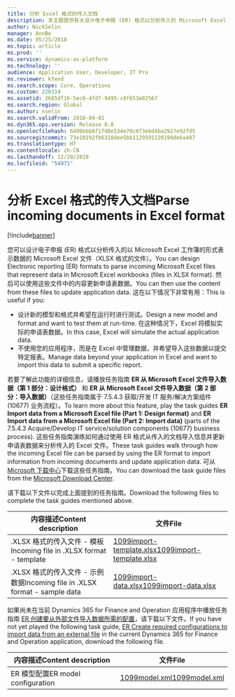 ```yaml
---
title: 分析 Excel 格式的传入文档
description: 本主题提供有关设计电子申报 (ER) 格式以分析传入的 Microsoft Excel 文件中包含的内容的信息。
author: NickSelin
manager: AnnBe
ms.date: 05/25/2018
ms.topic: article
ms.prod: ''
ms.service: dynamics-ax-platform
ms.technology: ''
audience: Application User, Developer, IT Pro
ms.reviewer: kfend
ms.search.scope: Core, Operations
ms.custom: 220314
ms.assetid: 2685df16-5ec8-4fd7-9495-c0f653e82567
ms.search.region: Global
ms.author: nselin
ms.search.validFrom: 2018-04-01
ms.dyn365.ops.version: Release 8.0
ms.openlocfilehash: 6496bbb8f1fd8e534e70c0f3ebd4ba2927e92fd5
ms.sourcegitcommit: 73e10192fb6318dee5bb1129591120199de6a487
ms.translationtype: HT
ms.contentlocale: zh-CN
ms.lasthandoff: 12/20/2018
ms.locfileid: "54971"
---
```

# <a name="parse-incoming-documents-in-excel-format"></a><span data-ttu-id="a6f0d-103">分析 Excel 格式的传入文档</span><span class="sxs-lookup"><span data-stu-id="a6f0d-103">Parse incoming documents in Excel format</span></span>

[!include[banner](../includes/banner.md)]

<span data-ttu-id="a6f0d-104">您可以设计电子申报 (ER) 格式以分析传入的以 Microsoft Excel 工作簿的形式表示数据的 Microsoft Excel 文件（XLSX 格式的文件）。</span><span class="sxs-lookup"><span data-stu-id="a6f0d-104">You can design Electronic reporting (ER) formats to parse incoming Microsoft Excel files that represent data in Microsoft Excel workbooks (files in XLSX format).</span></span> <span data-ttu-id="a6f0d-105">然后可以使用这些文件中的内容更新申请表数据。</span><span class="sxs-lookup"><span data-stu-id="a6f0d-105">You can then use the content from these files to update application data.</span></span> <span data-ttu-id="a6f0d-106">这在以下情况下非常有用：</span><span class="sxs-lookup"><span data-stu-id="a6f0d-106">This is useful if you:</span></span>

- <span data-ttu-id="a6f0d-107">设计新的模型和格式并希望在运行时进行测试。</span><span class="sxs-lookup"><span data-stu-id="a6f0d-107">Design a new model and format and want to test them at run-time.</span></span> <span data-ttu-id="a6f0d-108">在这种情况下，Excel 将模拟实际的申请表数据。</span><span class="sxs-lookup"><span data-stu-id="a6f0d-108">In this case, Excel will simulate the actual application data.</span></span>
- <span data-ttu-id="a6f0d-109">不使用您的应用程序，而是在 Excel 中管理数据，并希望导入这些数据以提交特定报表。</span><span class="sxs-lookup"><span data-stu-id="a6f0d-109">Manage data beyond your application in Excel and want to import this data to submit a specific report.</span></span>

<span data-ttu-id="a6f0d-110">若要了解此功能的详细信息，请播放任务指南 **ER 从 Microsoft Excel 文件导入数据（第 1 部分：设计格式）** 和 **ER 从 Microsoft Excel 文件导入数据（第 2 部分：导入数据）**（这些任务指南属于 7.5.4.3 获取/开发 IT 服务/解决方案组件 (10677) 业务流程）。</span><span class="sxs-lookup"><span data-stu-id="a6f0d-110">To learn more about this feature, play the task guides **ER Import data from a Microsoft Excel file (Part 1: Design format)** and **ER Import data from a Microsoft Excel file (Part 2: Import data)** (parts of the 7.5.4.3 Acquire/Develop IT service/solution components (10677) business process).</span></span> <span data-ttu-id="a6f0d-111">这些任务指南演练如何通过使用 ER 格式从传入的文档导入信息并更新申请表数据来分析传入的 Excel 文件。</span><span class="sxs-lookup"><span data-stu-id="a6f0d-111">These task guides walk through how the incoming Excel file can be parsed by using the ER format to import information from incoming documents and update application data.</span></span> <span data-ttu-id="a6f0d-112">可从 [Microsoft 下载中心](https://go.microsoft.com/fwlink/?linkid=874684)下载这些任务指南。</span><span class="sxs-lookup"><span data-stu-id="a6f0d-112">You can download the task guide files from the [Microsoft Download Center](https://go.microsoft.com/fwlink/?linkid=874684).</span></span>

<span data-ttu-id="a6f0d-113">请下载以下文件以完成上面提到的任务指南。</span><span class="sxs-lookup"><span data-stu-id="a6f0d-113">Download the following files to complete the task guides mentioned above.</span></span>

| <span data-ttu-id="a6f0d-114">内容描述</span><span class="sxs-lookup"><span data-stu-id="a6f0d-114">Content description</span></span>                         | <span data-ttu-id="a6f0d-115">文件</span><span class="sxs-lookup"><span data-stu-id="a6f0d-115">File</span></span>                                                                       |
|---------------------------------------------|----------------------------------------------------------------------------|
| <span data-ttu-id="a6f0d-116">.XLSX 格式的传入文件 - 模板</span><span class="sxs-lookup"><span data-stu-id="a6f0d-116">Incoming file in .XLSX format - template</span></span>    | [<span data-ttu-id="a6f0d-117">1099import-template.xlsx</span><span class="sxs-lookup"><span data-stu-id="a6f0d-117">1099import-template.xlsx</span></span>](https://go.microsoft.com/fwlink/?linkid=862266) |
| <span data-ttu-id="a6f0d-118">.XLSX 格式的传入文件 - 示例数据</span><span class="sxs-lookup"><span data-stu-id="a6f0d-118">Incoming file in .XLSX format - sample data</span></span> | [<span data-ttu-id="a6f0d-119">1099import-data.xlsx</span><span class="sxs-lookup"><span data-stu-id="a6f0d-119">1099import-data.xlsx</span></span>](https://go.microsoft.com/fwlink/?linkid=862266)     |

<span data-ttu-id="a6f0d-120">如果尚未在当前 Dynamics 365 for Finance and Operation 应用程序中播放任务指南 [ER 创建要从外部文件导入数据所需的配置](./tasks/er-required-configurations-import-data.md)，请下载以下文件。</span><span class="sxs-lookup"><span data-stu-id="a6f0d-120">If you have not yet played the following task guide, [ER Create required configurations to import data from an external file](./tasks/er-required-configurations-import-data.md) in the current Dynamics 365 for Finance and Operation application, download the following file.</span></span>

| <span data-ttu-id="a6f0d-121">内容描述</span><span class="sxs-lookup"><span data-stu-id="a6f0d-121">Content description</span></span>    | <span data-ttu-id="a6f0d-122">文件</span><span class="sxs-lookup"><span data-stu-id="a6f0d-122">File</span></span>                                                            |
|------------------------|-----------------------------------------------------------------|
| <span data-ttu-id="a6f0d-123">ER 模型配置</span><span class="sxs-lookup"><span data-stu-id="a6f0d-123">ER model configuration</span></span> | [<span data-ttu-id="a6f0d-124">1099model.xml</span><span class="sxs-lookup"><span data-stu-id="a6f0d-124">1099model.xml</span></span>](https://go.microsoft.com/fwlink/?linkid=862266) |
